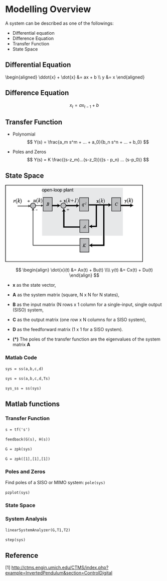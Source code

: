 # Modelling Overview

A system can be described as one of the followings:

- Differential equation
- Difference Equation
- Transfer Function
- State Space


## Differential Equation
\begin{aligned}
\ddot{x} + \dot{x} &= ax + b \\\\
y &= x
\end{aligned}


## Difference Equation
$$
x_{t} = ax_{t-1} + b
$$


## Transfer Function
- Polynomial
$$
Y(s) = \frac{a_m s^m + ... + a_0}{b_n s^n + ... + b_0}
$$

- Poles and Zeros
$$
Y(s) = K \frac{(s-z_m)...(s-z_0)}{(s - p_n) ... (s-p_0)}
$$


## State Space
![](assets/markdown-img-paste-2017041221520164.png)

$$
\begin{align}
\dot{x}(t) &= Ax(t) + Bu(t) \\\\
y(t) &= Cx(t) + Du(t)
\end{align}
$$


- **x** as the state vector,
- **A** as the system matrix (square, N x N for N states),
- **B** as the input matrix (N rows x 1 column for a single-input, single output (SISO) system,
- **C** as the output matrix (one row x N columns for a SISO system),
- **D** as the feedforward matrix (1 x 1 for a SISO system).

- **(*)** The poles of the transfer function are the eigenvalues of the system matrix **A**


### Matlab Code
`sys = ss(a,b,c,d)`

`sys = ss(a,b,c,d,Ts)`

`sys_ss = ss(sys)`







## Matlab functions
### Transfer Function
`s = tf('s')`

`feedback(G(s), H(s))`

`G = zpk(sys)`

`G = zpk([1],[1],[1])`

### Poles and Zeros
Find poles of a SISO or MIMO system: `pole(sys)`

`pzplot(sys)`

### State Space


### System Analysis
`linearSystemAnalyzer(G,T1,T2)`

`step(sys)`



## Reference
[1] http://ctms.engin.umich.edu/CTMS/index.php?example=InvertedPendulum&section=ControlDigital
